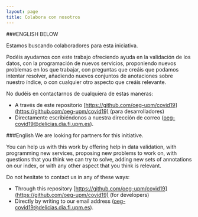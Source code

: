 ```yaml
---
layout: page
title: Colabora con nosotros
---
```


###ENGLISH BELOW

Estamos buscando colaboradores para esta iniciativa. 

Podéis ayudarnos con este trabajo ofreciendo ayuda en la validación de los datos, con la programación de nuevos servicios, proponiendo nuevos problemas en los que trabajar, con preguntas que creáis que podamos intentar resolver, añadiendo nuevos conjuntos de anotaciones sobre nuestro índice, o con cualquier otro aspecto que creáis relevante.

No dudéis en contactarnos de cualquiera de estas maneras:
* A través de este repositorio [https://github.com/oeg-upm/covid19](https://github.com/oeg-upm/covid19) (para desarrolladores)
* Directamente escribiéndonos a nuestra dirección de correo (oeg-covid19@delicias.dia.fi.upm.es). 

###English
We are looking for partners for this initiative.

You can help us with this work by offering help in data validation, with programming new services, proposing new problems to work on, with questions that you think we can try to solve, adding new sets of annotations on our index, or with any other aspect that you think is relevant.

Do not hesitate to contact us in any of these ways:
* Through this repository [https://github.com/oeg-upm/covid19](https://github.com/oeg-upm/covid19) (for developers)
* Directly by writing to our email address (oeg-covid19@delicias.dia.fi.upm.es).

